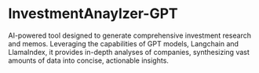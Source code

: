 # InvestmentAnaylzer-GPT
AI-powered tool designed to generate comprehensive investment research and memos. Leveraging the capabilities of GPT models, Langchain and LlamaIndex, it provides in-depth analyses of companies, synthesizing vast amounts of data into concise, actionable insights. 
